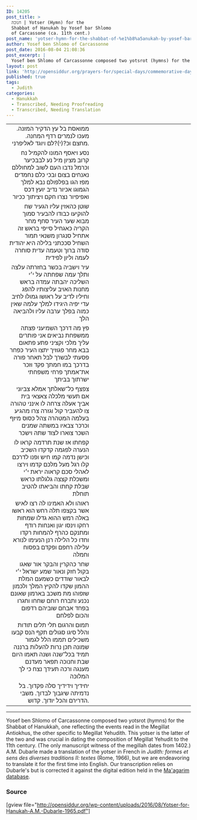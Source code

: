 ```yaml
---
ID: 14205
post_title: >
  חנוכה | Yotser (Hymn) for the
  Shabbat of Ḥanukah by Yosef bar Shlomo
  of Carcassone (ca. 11th cent.)
post_name: 'yotser-hymn-for-the-shabbat-of-%e1%b8%a5anukah-by-yosef-bar-shlomo-of-carcassone-ca-11th-cent'
author: Yosef ben Shlomo of Carcassonne
post_date: 2016-08-04 21:08:36
post_excerpt: |
  Yosef ben Shlomo of Carcassonne composed two yotsrot (hymns) for the Shabbat of Hanukkah, one reflecting the events read in the Megillat Antiokhus, the other specific to Megillat Yehudith. This yotser is the latter of the two and was crucial in dating the composition of Megillat Yehudit to the 11th century. (The only manuscript witness of the megillah dates from 1402.) A.M. Dubarle made a translation of the yotser in French in <em>Judith: formes et sens des diverses traditions II: textes</em> (Rome, 1966), but we are endeavoring to translate it for the first time into English. Our transcription relies on Dubarle's but is corrected it against the digital edition held in the <a href="http://maagarim.hebrew-academy.org.il/Pages/PMain.aspx?mishibbur=907001&mm15=000000001400%2000">Ma'agarim database</a>.
layout: post
link: 'http://opensiddur.org/prayers-for/special-days/commemorative-days/hanukkah/yotser-hymn-for-the-shabbat-of-%e1%b8%a5anukah-by-yosef-bar-shlomo-of-carcassone-ca-11th-cent/'
published: true
tags:
  - Judith
categories:
  - Ḥanukkah
  - Transcribed, Needing Proofreading
  - Transcribed, Needing Translation
---
```

<table style="margin-left: auto;margin-right: auto;">
<tbody>
<tr><td style="vertical-align:top;" width="46%">
<div class="liturgy" style="text-align: right;"><span lang="he">
ממואסת בל עץ הדקיר המזנה. 
מעכו לנמרים רדף המחנה. 
מחצם וכ?(י)?לם ויוגד לאליפרני.
</span></div></td>

<td style="vertical-align:top;" width="53%"><div class="english">

</div></td>
</tr>


<tr><td style="vertical-align:top;" width="46%">
<div class="liturgy" style="text-align: right;"><span lang="he">
נסע ויאסף המונו להקמיל
נח קרוב מציון מיל
נע לבבכיער וכרמל
נדבו העם לשוב למחוללם
נאנחים בצום ובכי כלם
נחמדים מפז הגו בפלפולם
נבא למלך הגמוגו אכיור
נדיב יועץ דכס ואפיפיור
נצרו חקם ויציתוך ככיור
</span></div></td>

<td style="vertical-align:top;" width="53%"><div class="english">

</div></td>
</tr>


<tr><td style="vertical-align:top;" width="46%">
<div class="liturgy" style="text-align: right;"><span lang="he">
שוטן כהאזין עליו הגעיר
שח להוקיעו כבודו להבעיר
סמוך מבוא שער העיר
סחף מחר הקריה כאגחיל
סייפי בראש זה אתחיל
סנגרון משנאי תמור השחיל
סככתני בלילה היא יהודית
סודה ברוך וטעמה עדית
סוחרה לעמה וליון לפידית
</span></div></td>

<td style="vertical-align:top;" width="53%"><div class="english">

</div></td>
</tr>


<tr><td style="vertical-align:top;" width="46%">
<div class="liturgy" style="text-align: right;"><span lang="he">
עיר וישביה בכשר בחזרתה
עלצה ותלך עמה שפחתה
על י׳י השליכה יהבתה
עמדה בראש מחנות האויב
עליצותיו להפג וחיליו לדיב
על ראושו גמולו לחיב
עדי יפיה היגידו למלך
עלמה שאין כמוה בפלך
ערבה עליו ולהביאה הלך
</span></div></td>

<td style="vertical-align:top;" width="53%"><div class="english">

</div></td>
</tr>


<tr><td style="vertical-align:top;" width="46%">
<div class="liturgy" style="text-align: right;"><span lang="he">
פץ מה דרכך השמיעני
פצתה ממשפחת נביאים אני
פותרים עליך מלכי וקציני
פתע פתאום בבא מחר
פגוזיך יתצו העיר כפחר
פסעתי לבשרך לבל תאחר
פורה בדרכך במו חמתך
פקד וזכר את־אמתך
פרחי משפחתי ישרתוך בביתך
</span></div></td>

<td style="vertical-align:top;" width="53%"><div class="english">

</div></td>
</tr>


<tr><td style="vertical-align:top;" width="46%">
<div class="liturgy" style="text-align: right;"><span lang="he">
צפצף כל־שאלתך אמלא
צביוני אם תעשי מלכלה
צאצאי בית אביך אעלה
צרחה לו אינני טהורה
צו להעביר קול וגזרה
צרו מהגיע בעלמה המטהרה
צהל כסוס מיזף וכרכר
צבאיו במשתה שמנים השכר
צוארו לצוד שתה וישכר
</span></div></td>

<td style="vertical-align:top;" width="53%"><div class="english">

</div></td>
</tr>


<tr><td style="vertical-align:top;" width="46%">
<div class="liturgy" style="text-align: right;"><span lang="he">
קפחתו אז שנת תרדמה
קראו לו הנערה לפגמה
קדקדו השכיב וכישן נדמה
קמו חיש ופנו לדרכם
קלו רגל מעל מלכם
קדמו וירצו לאהלי סכם
קראוה יראת י׳י ומשכלת
קצצה גלגלתו כראש שבלת
קחתו והביאתו להטיב תוחלת
</span></div></td>

<td style="vertical-align:top;" width="53%"><div class="english">

</div></td>
</tr>


<tr><td style="vertical-align:top;" width="46%">
<div class="liturgy" style="text-align: right;"><span lang="he">
ראוהו ולא האמינו לה
רצו לאיש אשר בקצפו תלה
רחש הוא ראשו באלה
רמש ההוא גדלו שמחות
רחקו וינסו יגון ואנחות
רודף ומתנקם כהרף להמחות
רקדו וחדו כל הלילה
רנן הנעימו לנורא עלילה
רחפם ופקדם בפסוח וחמלה
</span></div></td>

<td style="vertical-align:top;" width="53%"><div class="english">

</div></td>
</tr>


<tr><td style="vertical-align:top;" width="46%">
<div class="liturgy" style="text-align: right;"><span lang="he">
שחר כהקרין והבקר אור
שאגו בקול חזק ונאור
שמע ישראל י׳י לבאור
שודדים כשמעם המלת ההמון
שקדו להקיץ המלך ולכמון
שזפוהו מת משכב בארמון
שאונם נכנע ותברח רוחם
שחחו וחגרו בפחד אבחם
שוביהם רדפום והכום לפלחם
</span></div></td>

<td style="vertical-align:top;" width="53%"><div class="english">

</div></td>
</tr>


<tr><td style="vertical-align:top;" width="46%">
<div class="liturgy" style="text-align: right;"><span lang="he">
תמום והרגום תלי תלים
תודות והלל סיגו סגולים
תקף הנס קבעו משכילים
תממו הלל לגמור שמונה
תכן נרות להעלות ברננה
תמיד בכל־שנה ושנה
תאמו היום שבת וחנוכה
תפאר מעדנם מענגה ורכה
תעידך נצח כי לך המלוכה
</span></div></td>

<td style="vertical-align:top;" width="53%"><div class="english">

</div></td>
</tr>


<tr><td style="vertical-align:top;" width="46%">
<div class="liturgy" style="text-align: right;"><span lang="he">
יחידיך וידידיך סלה פקדוך. 
בל נדמיתה שיגבוך לבדוך. 
משבי הדרירם והכל יודוך. קדוש.
</span></div></td>

<td style="vertical-align:top;" width="53%"><div class="english">

</div></td>
</tr>
</tbody>
</tbody></table>

<hr />
Yosef ben Shlomo of Carcassonne composed two yotsrot (hymns) for the Shabbat of Hanukkah, one reflecting the events read in the Megillat Antiokhus, the other specific to Megillat Yehudith. This yotser is the latter of the two and was crucial in dating the composition of Megillat Yehudit to the 11th century. (The only manuscript witness of the megillah dates from 1402.) A.M. Dubarle made a translation of the yotser in French in <em>Judith: formes et sens des diverses traditions II: textes</em> (Rome, 1966), but we are endeavoring to translate it for the first time into English. Our transcription relies on Dubarle's but is corrected it against the digital edition held in the <a href="http://maagarim.hebrew-academy.org.il/Pages/PMain.aspx?mishibbur=907001&mm15=000000001400%2000">Ma'agarim database</a>.

<h3>Source</h3>

[gview file="http://opensiddur.org/wp-content/uploads/2016/08/Yotser-for-Ḥanukah-A.M.-Dubarle-1965.pdf"]